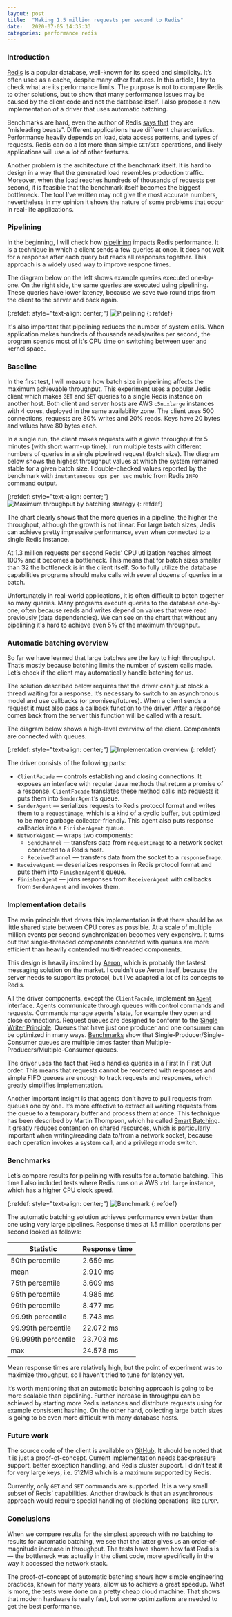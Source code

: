 ```yaml
---
layout: post
title:  "Making 1.5 million requests per second to Redis"
date:   2020-07-05 14:35:33
categories: performance redis
---
```


### Introduction

[Redis](https://redis.io/) is a popular database, well-known for its speed and simplicity. It’s often used as a cache,
despite many other features. In this article, I try to check what are its performance limits.
The purpose is not to compare Redis to other solutions, but to show that many performance
issues may be caused by the client code and not the database itself. I also propose a new 
implementation of a driver that uses automatic batching.

Benchmarks are hard, even the author of Redis [says that](http://antirez.com/news/85)
they are “misleading beasts”. Different applications have different characteristics.
Performance heavily depends on load, data access patterns, and types of requests.
Redis can do a lot more than simple `GET`/`SET` operations, and likely applications will use
a lot of other features.

Another problem is the architecture of the benchmark itself. It is hard to design in a way that
the generated load resembles production traffic. Moreover, when the load reaches hundreds
of thousands of requests per second, it is feasible that the benchmark itself becomes the biggest bottleneck.
The tool I’ve written may not give the most accurate numbers, nevertheless in my opinion it shows
the nature of some problems that occur in real-life applications.

### Pipelining

In the beginning, I will check how [pipelining](http://redis.io/topics/pipelining)
impacts Redis performance. It is a technique in which a client sends a few queries at once.
It does not wait for a response after each query but reads all responses together.
This approach is a widely used way to improve respone times.

The diagram below on the left shows example queries executed one-by-one. On the right side,
the same queries are executed using pipelining. These queries have lower latency, because we save
two round trips from the client to the server and back again.

{:refdef: style="text-align: center;"}
![Pipelining](/images/requests-per-second-to-redis/pipelining.png)
{: refdef}

It's also important that pipelining reduces the number of system calls. When application makes hundreds of thousands
reads/writes per second, the program spends most of it's CPU time on switching between user and kernel space.

### Baseline

In the first test, I will measure how batch size in pipelining affects the maximum achievable throughput.
This experiment uses a popular Jedis client which makes `GET` and `SET` queries to a single Redis
instance on another host. Both client and server hosts are AWS `c5n.xlarge` instances with 4 cores, deployed in
the same availability zone. The client uses 500 connections, requests are 80% writes and 20% reads.
Keys have 20 bytes and values have 80 bytes each.

In a single run, the client makes requests with a given throughput for 5 minutes (with short warm-up time).
I run multiple tests with different numbers of queries in a single pipelined request (batch size).
The diagram below shows the highest throughput values at which the system remained stable for a given batch size.
I double-checked values reported by the benchmark with `instantaneous_ops_per_sec` metric from
Redis `INFO` command output.

{:refdef: style="text-align: center;"}
![Maximum throughput by batching strategy](/images/requests-per-second-to-redis/baseline.png)
{: refdef}

The chart clearly shows that the more queries in a pipeline, the higher the throughput,
although the growth is not linear. For large batch sizes, Jedis can achieve pretty impressive
performance, even when connected to a single Redis instance.

At 1.3 million requests per second Redis’ CPU utilization reaches almost 100% and it becomes a bottleneck.
This means that for batch sizes smaller than 32 the bottleneck is in the client itself.
So to fully utilize the database capabilities programs should make calls with several dozens of
queries in a batch.

Unfortunately in real-world applications, it is often difficult to batch together so many queries.
Many programs execute queries to the database one-by-one, often because reads and writes depend on
values that were read previously (data dependencies). We can see on the chart that without any
pipelining it's hard to achieve even 5% of the maximum throughput.

### Automatic batching overview

So far we have learned that large batches are the key to high throughput. That’s mostly because
batching limits the number of system calls made. Let’s check if the client may automatically
handle batching for us.

The solution described below requires that the driver can’t just block a thread waiting for a response.
It’s necessary to switch to an asynchronous model and use callbacks (or promises/futures).
When a client sends a request it must also pass a callback function to the driver.
After a response comes back from the server this function will be called with a result.

The diagram below shows a high-level overview of the client. Components are connected with queues.

{:refdef: style="text-align: center;"}
![Implementation overview](/images/requests-per-second-to-redis/overview.png)
{: refdef}

The driver consists of the following parts:
* `ClientFacade` &mdash; controls establishing and closing connections. It exposes an interface with
regular Java methods that return a promise of a response. `ClientFacade` translates these
method calls into requests it puts them into `SenderAgent`’s queue. 
* `SenderAgent` &mdash; serializes requests to Redis protocol format and writes them to a `requestImage`,
which is a kind of a cyclic buffer, but optimized to be more garbage collector-friendly.
This agent also puts response callbacks into a `FinisherAgent` queue.
* `NetworkAgent` &mdash; wraps two components:
  * `SendChannel` &mdash; transfers data from `requestImage` to a network socket connected to a Redis host.
  * `ReceiveChannel` &mdash; transfers data from the socket to a `responseImage`.
* `ReceiveAgent` &mdash; deserializes responses in Redis protocol format and puts them into
`FinisherAgent`’s queue.
* `FinisherAgent` &mdash; joins responses from `ReceiverAgent` with callbacks from
`SenderAgent` and invokes them.

### Implementation details

The main principle that drives this implementation is that there should be as little shared state
between CPU cores as possible. At a scale of multiple million events per second synchronization
becomes very expensive. It turns out that single-threaded components connected with queues
are more efficient than heavily contended multi-threaded components.

This design is heavily inspired by [Aeron](https://github.com/real-logic/aeron), which is probably
the fastest messaging solution on the market. I couldn’t use Aeron itself, because
the server needs to support its protocol, but I’ve adapted a lot of its concepts to Redis.

All the driver components, except the `ClientFacade`, implement an
[`Agent`](https://github.com/real-logic/agrona/blob/db5814e3f1841bdf8999dcaf1ec4b8c62a15f317/agrona/src/main/java/org/agrona/concurrent/Agent.java)
interface. Agents communicate through queues with control commands and requests.
Commands manage agents’ state, for example they open and close connections.
Request queues are designed to conform to
the [Single Writer Principle](https://mechanical-sympathy.blogspot.com/2011/09/single-writer-principle.html).
Queues that have just one producer and one consumer can be optimized in many ways.
[Benchmarks](http://psy-lob-saw.blogspot.com/p/lock-free-queues.html) show that
Single-Producer/Single-Consumer queues are multiple times faster than Multiple-Producers/Multiple-Consumer queues.

The driver uses the fact that Redis handles queries in a First In First Out order.
This means that requests cannot be reordered with responses and simple FIFO queues are enough to track
requests and responses, which greatly simplifies implementation.

Another important insight is that agents don’t have to pull requests from queues one by one.
It’s more effective to extract all waiting requests from the queue to a temporary buffer and process
them at once. This technique has been described by Martin Thompson, which he called
[Smart Batching](https://mechanical-sympathy.blogspot.com/2011/10/smart-batching.html).
It greatly reduces contention on shared resources, which is particularly important when
writing/reading data to/from a network socket, because each operation invokes a system call,
and a privilege mode switch.

### Benchmarks

Let’s compare results for pipelining with results for automatic batching.
This time I also included tests where Redis runs on a AWS `z1d.large` instance, which has a higher CPU clock speed.

{:refdef: style="text-align: center;"}
![Benchmark](/images/requests-per-second-to-redis/benchmark.png)
{: refdef}

The automatic batching solution achieves performance even better than one using very large pipelines. 
Response times at 1.5 million operations per second looked as follows:
 
| Statistic | Response time |
|-----------|---------------|
| 50th percentile |  2.659 ms |
| mean | 2.910 ms |
| 75th percentile | 3.609 ms |
| 95th percentile | 4.985 ms |
| 99th percentile | 8.477 ms |
| 99.9th percentile |5.743 ms |
| 99.99th percentile | 22.072 ms |
| 99.999th percentile | 23.703 ms |
| max | 24.578 ms |

Mean response times are relatively high, but the point of experiment was to maximize throughput,
so I haven't tried to tune for latency yet.

It’s worth mentioning that an automatic batching approach is going to be more
scalable than pipelining. Further increase in throughpu can be achieved by starting more
Redis instances and distribute requests using for example consistent hashing.
On the other hand, collecting large batch sizes is going to be even more difficult with many database hosts.

### Future work

The source code of the client is available on [GitHub](https://github.com/msulima/redis-client).
It should be noted that it is just a proof-of-concept.
Current implementation needs backpressure support, better exception handling, and Redis cluster support.
I didn’t test it for very large keys, i.e. 512MB which is a maximum supported by Redis.

Currently, only `GET` and `SET` commands are supported. It is a very small subset of Redis’ capabilities.
Another drawback is that an asynchronous approach would require special handling of
blocking operations like `BLPOP`.

### Conclusions

When we compare results for the simplest approach with no batching to results for automatic batching,
we see that the latter gives us an order-of-magnitude increase in throughput.
The tests have shown how fast Redis is &mdash; the bottleneck was actually in the client code,
more specifically in the way it accessed the network stack.

The proof-of-concept of automatic batching shows how simple engineering practices,
known for many years, allow us to achieve a great speedup.
What is more, the tests were done on a pretty cheap cloud machine.
That shows that modern hardware is really fast, but some optimizations are needed to get the best performance.
